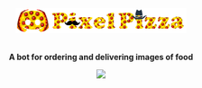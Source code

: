 <div align="center">

  <img width="60%" src="https://github.com/PixelPizza/Images/blob/main/ppbot2-text.png?raw=true">
  <br><br>
  <p><strong>A bot for ordering and delivering images of food</strong></p>
  <a href="https://discord.gg/AW7z9qu"><img src="https://discord.com/api/guilds/709698572035162143/embed.png?style=banner2"></a>

</div>
